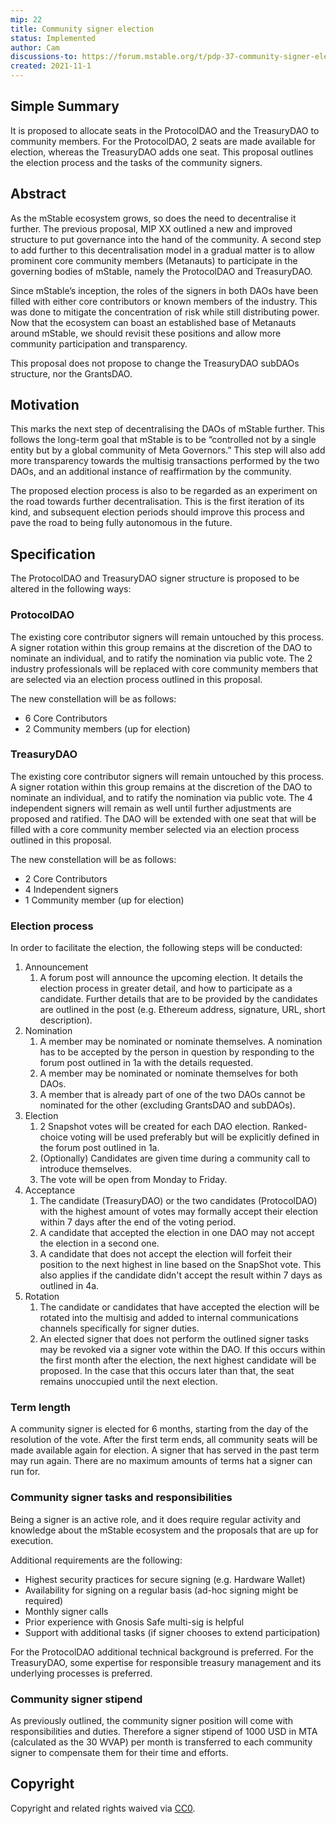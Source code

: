```yaml
---
mip: 22
title: Community signer election
status: Implemented
author: Cam
discussions-to: https://forum.mstable.org/t/pdp-37-community-signer-election/696
created: 2021-11-1
---
```


## Simple Summary

It is proposed to allocate seats in the ProtocolDAO and the TreasuryDAO to community members. For the ProtocolDAO, 2 seats are made available for election, whereas the TreasuryDAO adds one seat. This proposal outlines the election process and the tasks of the community signers.

## Abstract

As the mStable ecosystem grows, so does the need to decentralise it further. The previous proposal, MIP XX outlined a new and improved structure to put governance into the hand of the community. A second step to add further to this decentralisation model in a gradual matter is to allow prominent core community members (Metanauts) to participate in the governing bodies of mStable, namely the ProtocolDAO and TreasuryDAO.

Since mStable’s inception, the roles of the signers in both DAOs have been filled with either core contributors or known members of the industry. This was done to mitigate the concentration of risk while still distributing power. Now that the ecosystem can boast an established base of Metanauts around mStable, we should revisit these positions and allow more community participation and transparency.

This proposal does not propose to change the TreasuryDAO subDAOs structure, nor the GrantsDAO.

## Motivation

This marks the next step of decentralising the DAOs of mStable further. This follows the long-term goal that mStable is to be “controlled not by a single entity but by a global community of Meta Governors.” This step will also add more transparency towards the multisig transactions performed by the two DAOs, and an additional instance of reaffirmation by the community.

The proposed election process is also to be regarded as an experiment on the road towards further decentralisation. This is the first iteration of its kind, and subsequent election periods should improve this process and pave the road to being fully autonomous in the future.

## Specification

The ProtocolDAO and TreasuryDAO signer structure is proposed to be altered in the following ways:

### ProtocolDAO

The existing core contributor signers will remain untouched by this process. A signer rotation within this group remains at the discretion of the DAO to nominate an individual, and to ratify the nomination via public vote. The 2 industry professionals will be replaced with core community members that are selected via an election process outlined in this proposal.

The new constellation will be as follows:

- 6 Core Contributors
- 2 Community members (up for election)

### TreasuryDAO

The existing core contributor signers will remain untouched by this process. A signer rotation within this group remains at the discretion of the DAO to nominate an individual, and to ratify the nomination via public vote. The 4 independent signers will remain as well until further adjustments are proposed and ratified. The DAO will be extended with one seat that will be filled with a core community member selected via an election process outlined in this proposal.

The new constellation will be as follows:

- 2 Core Contributors
- 4 Independent signers
- 1 Community member (up for election)

### Election process

In order to facilitate the election, the following steps will be conducted:

1. Announcement
   1. A forum post will announce the upcoming election. It details the election process in greater detail, and how to participate as a candidate. Further details that are to be provided by the candidates are outlined in the post (e.g. Ethereum address, signature, URL, short description).
2. Nomination
   1. A member may be nominated or nominate themselves. A nomination has to be accepted by the person in question by responding to the forum post outlined in 1a with the details requested.
   2. A member may be nominated or nominate themselves for both DAOs.
   3. A member that is already part of one of the two DAOs cannot be nominated for the other (excluding GrantsDAO and subDAOs).
3. Election
   1. 2 Snapshot votes will be created for each DAO election. Ranked-choice voting will be used preferably but will be explicitly defined in the forum post outlined in 1a.
   2. (Optionally) Candidates are given time during a community call to introduce themselves.
   3. The vote will be open from Monday to Friday.
4. Acceptance
   1. The candidate (TreasuryDAO) or the two candidates (ProtocolDAO) with the highest amount of votes may formally accept their election within 7 days after the end of the voting period.
   2. A candidate that accepted the election in one DAO may not accept the election in a second one.
   3. A candidate that does not accept the election will forfeit their position to the next highest in line based on the SnapShot vote. This also applies if the candidate didn't accept the result within 7 days as outlined in 4a.
5. Rotation
   1. The candidate or candidates that have accepted the election will be rotated into the multisig and added to internal communications channels specifically for signer duties.
   2. An elected signer that does not perform the outlined signer tasks may be revoked via a signer vote within the DAO. If this occurs within the first month after the election, the next highest candidate will be proposed. In the case that this occurs later than that, the seat remains unoccupied until the next election.

### Term length

A community signer is elected for 6 months, starting from the day of the resolution of the vote. After the first term ends, all community seats will be made available again for election. A signer that has served in the past term may run again. There are no maximum amounts of terms hat a signer can run for.

### Community signer tasks and responsibilities

Being a signer is an active role, and it does require regular activity and knowledge about the mStable ecosystem and the proposals that are up for execution.

Additional requirements are the following:

- Highest security practices for secure signing (e.g. Hardware Wallet)
- Availability for signing on a regular basis (ad-hoc signing might be required)
- Monthly signer calls
- Prior experience with Gnosis Safe multi-sig is helpful
- Support with additional tasks (if signer chooses to extend participation)

For the ProtocolDAO additional technical background is preferred. For the TreasuryDAO, some expertise for responsible treasury management and its underlying processes is preferred.

### Community signer stipend

As previously outlined, the community signer position will come with responsibilities and duties. Therefore a signer stipend of 1000 USD in MTA (calculated as the 30 WVAP) per month is transferred to each community signer to compensate them for their time and efforts.

## Copyright

Copyright and related rights waived via [CC0](https://creativecommons.org/publicdomain/zero/1.0/).
